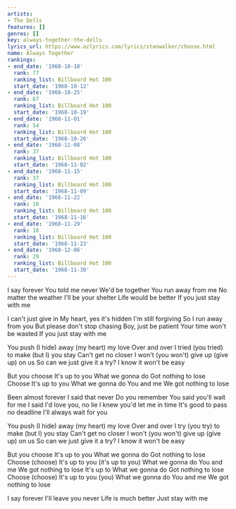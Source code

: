 ```yaml
---
artists:
- The Dells
features: []
genres: []
key: always-together-the-dells
lyrics_url: https://www.azlyrics.com/lyrics/stanwalker/choose.html
name: Always Together
rankings:
- end_date: '1968-10-18'
  rank: 77
  ranking_list: Billboard Hot 100
  start_date: '1968-10-12'
- end_date: '1968-10-25'
  rank: 67
  ranking_list: Billboard Hot 100
  start_date: '1968-10-19'
- end_date: '1968-11-01'
  rank: 54
  ranking_list: Billboard Hot 100
  start_date: '1968-10-26'
- end_date: '1968-11-08'
  rank: 37
  ranking_list: Billboard Hot 100
  start_date: '1968-11-02'
- end_date: '1968-11-15'
  rank: 37
  ranking_list: Billboard Hot 100
  start_date: '1968-11-09'
- end_date: '1968-11-22'
  rank: 18
  ranking_list: Billboard Hot 100
  start_date: '1968-11-16'
- end_date: '1968-11-29'
  rank: 18
  ranking_list: Billboard Hot 100
  start_date: '1968-11-23'
- end_date: '1968-12-06'
  rank: 29
  ranking_list: Billboard Hot 100
  start_date: '1968-11-30'
---
```


I say forever
You told me never
We'd be together
You run away from me
No matter the weather
I'll be your shelter
Life would be better
If you just stay with me

I can't just give in
My heart, yes it's hidden
I'm still forgiving
So I run away from you
But please don't stop chasing
Boy, just be patient
Your time won't be wasted
If you just stay with me

You push (I hide) away (my heart) my love
Over and over
I tried (you tried) to make (but I) you stay
Can't get no closer
I won't (you won't) give up (give up) on us
So can we just give it a try?
I know it won't be easy

But you choose
It's up to you
What we gonna do
Got nothing to lose
Choose
It's up to you
What we gonna do
You and me
We got nothing to lose

Been almost forever
I said that never
Do you remember
You said you'll wait for me
I said I'd love you, no lie
I knew you'd let me in time
It's good to pass no deadline
I'll always wait for you

You push (I hide) away (my heart) my love
Over and over
I try (you try) to make (but I) you stay
Can't get no closer
I won't (you won't) give up (give up) on us
So can we just give it a try?
I know it won't be easy

But you choose
It's up to you
What we gonna do
Got nothing to lose
Choose (choose)
It's up to you (it's up to you)
What we gonna do
You and me
We got nothing to lose
It's up to
What we gonna do
Got nothing to lose
Choose (choose)
It's up to you (you)
What we gonna do
You and me
We got nothing to lose

I say forever
I'll leave you never
Life is much better
Just stay with me



